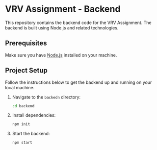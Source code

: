 # VRV Assignment - Backend

This repository contains the backend code for the VRV Assignment. The backend is built using Node.js and related technologies.

## Prerequisites

Make sure you have [Node.js](https://nodejs.org/) installed on your machine.

## Project Setup

Follow the instructions below to get the backend up and running on your local machine.



1. Navigate to the `backedn` directory:
   ```bash
   cd backend


2. Install dependencies:
   ```bash
   npm init


1. Start the backend:
   ```bash
   npm start

